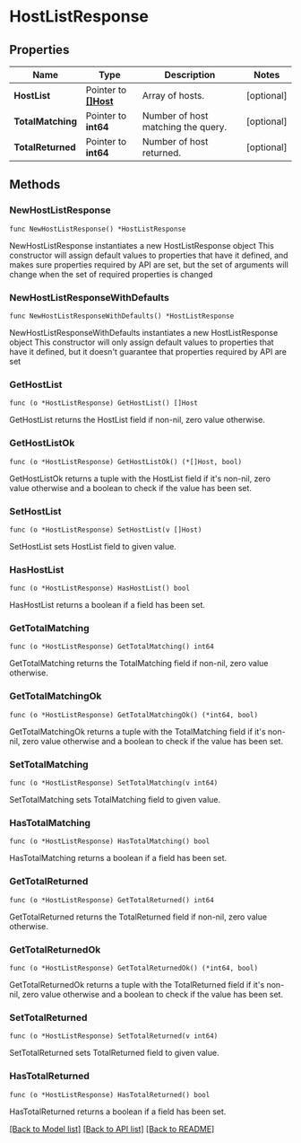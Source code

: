 # HostListResponse

## Properties

Name | Type | Description | Notes
------------ | ------------- | ------------- | -------------
**HostList** | Pointer to [**[]Host**](Host.md) | Array of hosts. | [optional] 
**TotalMatching** | Pointer to **int64** | Number of host matching the query. | [optional] 
**TotalReturned** | Pointer to **int64** | Number of host returned. | [optional] 

## Methods

### NewHostListResponse

`func NewHostListResponse() *HostListResponse`

NewHostListResponse instantiates a new HostListResponse object
This constructor will assign default values to properties that have it defined,
and makes sure properties required by API are set, but the set of arguments
will change when the set of required properties is changed

### NewHostListResponseWithDefaults

`func NewHostListResponseWithDefaults() *HostListResponse`

NewHostListResponseWithDefaults instantiates a new HostListResponse object
This constructor will only assign default values to properties that have it defined,
but it doesn't guarantee that properties required by API are set

### GetHostList

`func (o *HostListResponse) GetHostList() []Host`

GetHostList returns the HostList field if non-nil, zero value otherwise.

### GetHostListOk

`func (o *HostListResponse) GetHostListOk() (*[]Host, bool)`

GetHostListOk returns a tuple with the HostList field if it's non-nil, zero value otherwise
and a boolean to check if the value has been set.

### SetHostList

`func (o *HostListResponse) SetHostList(v []Host)`

SetHostList sets HostList field to given value.

### HasHostList

`func (o *HostListResponse) HasHostList() bool`

HasHostList returns a boolean if a field has been set.

### GetTotalMatching

`func (o *HostListResponse) GetTotalMatching() int64`

GetTotalMatching returns the TotalMatching field if non-nil, zero value otherwise.

### GetTotalMatchingOk

`func (o *HostListResponse) GetTotalMatchingOk() (*int64, bool)`

GetTotalMatchingOk returns a tuple with the TotalMatching field if it's non-nil, zero value otherwise
and a boolean to check if the value has been set.

### SetTotalMatching

`func (o *HostListResponse) SetTotalMatching(v int64)`

SetTotalMatching sets TotalMatching field to given value.

### HasTotalMatching

`func (o *HostListResponse) HasTotalMatching() bool`

HasTotalMatching returns a boolean if a field has been set.

### GetTotalReturned

`func (o *HostListResponse) GetTotalReturned() int64`

GetTotalReturned returns the TotalReturned field if non-nil, zero value otherwise.

### GetTotalReturnedOk

`func (o *HostListResponse) GetTotalReturnedOk() (*int64, bool)`

GetTotalReturnedOk returns a tuple with the TotalReturned field if it's non-nil, zero value otherwise
and a boolean to check if the value has been set.

### SetTotalReturned

`func (o *HostListResponse) SetTotalReturned(v int64)`

SetTotalReturned sets TotalReturned field to given value.

### HasTotalReturned

`func (o *HostListResponse) HasTotalReturned() bool`

HasTotalReturned returns a boolean if a field has been set.


[[Back to Model list]](../README.md#documentation-for-models) [[Back to API list]](../README.md#documentation-for-api-endpoints) [[Back to README]](../README.md)


